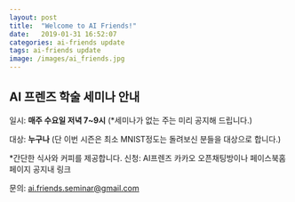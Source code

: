 ```yaml
---
layout: post
title:  "Welcome to AI Friends!"
date:   2019-01-31 16:52:07
categories: ai-friends update
tags: ai-friends update
image: /images/ai_friends.jpg
---
```

## AI 프렌즈 학술 세미나 안내 

일시: **매주 수요일 저녁 7~9시** (*세미나가 없는 주는 미리 공지해 드립니다.)  

대상: **누구나** (단 이번 시즌은 최소 MNIST정도는 돌려보신 분들을 대상으로 합니다.)  

*간단한 식사와 커피를 제공합니다. 신청: AI프렌즈 카카오 오픈채팅방이나 페이스북홈페이지 공지내 링크  

문의: ai.friends.seminar@gmail.com

